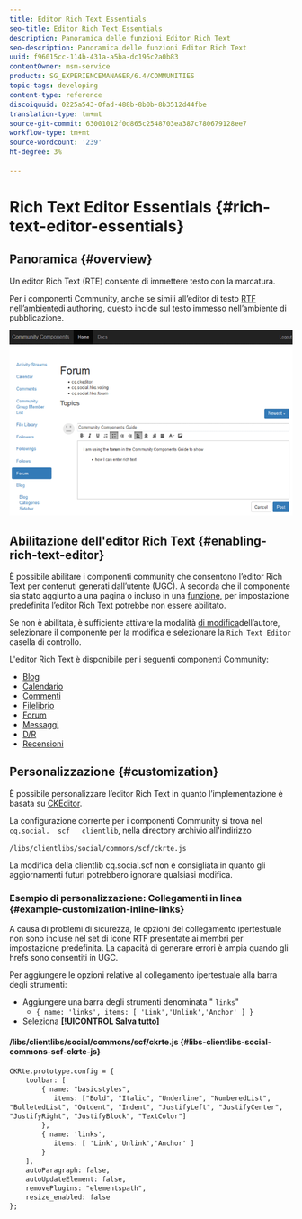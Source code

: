 ```yaml
---
title: Editor Rich Text Essentials
seo-title: Editor Rich Text Essentials
description: Panoramica delle funzioni Editor Rich Text
seo-description: Panoramica delle funzioni Editor Rich Text
uuid: f96015cc-114b-431a-a5ba-dc195c2a0b83
contentOwner: msm-service
products: SG_EXPERIENCEMANAGER/6.4/COMMUNITIES
topic-tags: developing
content-type: reference
discoiquuid: 0225a543-0fad-488b-8b0b-8b3512d44fbe
translation-type: tm+mt
source-git-commit: 63001012f0d865c2548703ea387c780679128ee7
workflow-type: tm+mt
source-wordcount: '239'
ht-degree: 3%

---
```



# Rich Text Editor Essentials {#rich-text-editor-essentials}

## Panoramica {#overview}

Un editor Rich Text (RTE) consente di immettere testo con la marcatura.

Per i componenti Community, anche se simili all’editor di testo [RTF nell’ambiente](../../help/sites-authoring/rich-text-editor.md)di authoring, questo incide sul testo immesso nell’ambiente di pubblicazione.

![chlimage_1-410](assets/chlimage_1-410.png)

## Abilitazione dell&#39;editor Rich Text {#enabling-rich-text-editor}

È possibile abilitare i componenti community che consentono l’editor Rich Text per contenuti generati dall’utente (UGC). A seconda che il componente sia stato aggiunto a una pagina o incluso in una [funzione](functions.md), per impostazione predefinita l’editor Rich Text potrebbe non essere abilitato.

Se non è abilitata, è sufficiente attivare la modalità [di modifica](sites-console.md#authoring-site-content)dell’autore, selezionare il componente per la modifica e selezionare la `Rich Text Editor` casella di controllo.

L&#39;editor Rich Text è disponibile per i seguenti componenti Community:

* [Blog](blog-feature.md)
* [Calendario](calendar.md)
* [Commenti](comments.md)
* [Filelibrio](file-library.md)
* [Forum](forum.md)
* [Messaggi](configure-messaging.md)
* [D/R](working-with-qna.md)
* [Recensioni](reviews.md)

## Personalizzazione {#customization}

È possibile personalizzare l’editor Rich Text in quanto l’implementazione è basata su [CKEditor](https://www.ckeditor.com/).

La configurazione corrente per i componenti Community si trova nel `cq.social.  scf   clientlib`, nella directory archivio all&#39;indirizzo

`/libs/clientlibs/social/commons/scf/ckrte.js`

La modifica della clientlib cq.social.scf non è consigliata in quanto gli aggiornamenti futuri potrebbero ignorare qualsiasi modifica.

### Esempio di personalizzazione: Collegamenti in linea {#example-customization-inline-links}

A causa di problemi di sicurezza, le opzioni del collegamento ipertestuale non sono incluse nel set di icone RTF presentate ai membri per impostazione predefinita. La capacità di generare errori è ampia quando gli hrefs sono consentiti in UGC.

Per aggiungere le opzioni relative al collegamento ipertestuale alla barra degli strumenti:

* Aggiungere una barra degli strumenti denominata &quot; `links`&quot;
   * `{ name: 'links', items: [ 'Link','Unlink','Anchor' ] }`
* Seleziona **[!UICONTROL Salva tutto]**

#### /libs/clientlibs/social/commons/scf/ckrte.js {#libs-clientlibs-social-commons-scf-ckrte-js}

```
CKRte.prototype.config = {
    toolbar: [
        { name: "basicstyles",
           items: ["Bold", "Italic", "Underline", "NumberedList", "BulletedList", "Outdent", "Indent", "JustifyLeft", "JustifyCenter", "JustifyRight", "JustifyBlock", "TextColor"]
        },
        { name: 'links', 
           items: [ 'Link','Unlink','Anchor' ] 
        }
    ],
    autoParagraph: false,
    autoUpdateElement: false,
    removePlugins: "elementspath",
    resize_enabled: false
};
```

